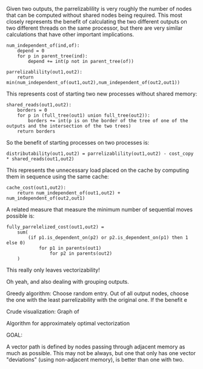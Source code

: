 
Given two outputs, the parrelizablility is very roughly the number of nodes that can be computed without shared nodes being required. This most closely represents the benefit of calculating the two different outputs on two different threads on the same processor, but there are very similar calculations that have other important implications.

    num_independent_of(ind,of):
        depend = 0
        for p in parent_tree(ind):
            depend += int(p not in parent_tree(of))

    parrelizablility(out1,out2):
        return min(num_independent_of(out1,out2),num_independent_of(out2,out1))

This represents cost of starting two new processes without shared memory:

    shared_reads(out1,out2):
        borders = 0
        for p in (full_tree(out1) union full_tree(out2)):
            borders += int(p is on the border of the tree of one of the outputs and the intersection of the two trees)
        return borders

So the benefit of starting processes on two processes is:

    distributability(out1,out2) = parrelizablility(out1,out2) - cost_copy * shared_reads(out1,out2)

This represents the unnecessary load placed on the cache by computing them in sequence using the same cache:

    cache_cost(out1,out2):
        return num_independent_of(out1,out2) + num_independent_of(out2,out1)

A related measure that measure the minimum number of sequential moves possible is:

    fully_parrelelized_cost(out1,out2) =
        sum(
            (if p1.is_dependent_on(p2) or p2.is_dependent_on(p1) then 1 else 0)
                for p1 in parents(out1)
                    for p2 in parents(out2)
        )


This really only leaves vectorizability!

Oh yeah, and also dealing with grouping outputs.

Greedy algorithm: Choose random entry. Out of all output nodes, choose the one with the least parrelizability with the original one. If the benefit e

Crude visualization: Graph of 




Algorithm for approximately optimal vectorization

GOAL:

A vector path is defined by nodes passing through adjacent memory as much as possible. This may not be always, but one that only has one vector "deviations" (using non-adjacent memory), is better than one with two.
